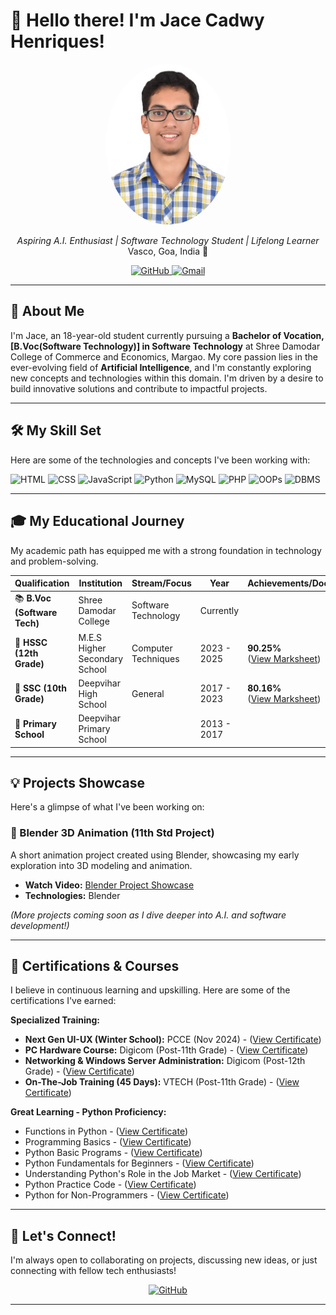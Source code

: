 # 👋 Hello there! I'm Jace Cadwy Henriques!

<p align="center">
  <img src="https://raw.githubusercontent.com/jace1395/my-portfolio-assets/main/my-portfolio-assets/Jace%20Passport%20Size.jpg" alt="Jace Henriques" width="200" style="border-radius:50%;"/>
</p>

<p align="center">
  <em>Aspiring A.I. Enthusiast | Software Technology Student | Lifelong Learner</em>
  <br />
  Vasco, Goa, India 📍
</p>

<p align="center">
  <a href="https://github.com/jace1395">
    <img src="https://img.shields.io/badge/GitHub-jace1395-blue?style=for-the-badge&logo=github" alt="GitHub"/>
  </a>
  <a href="mailto:jacehenriques07@gmail.com">
    <img src="https://img.shields.io/badge/Gmail-Contact_Me-red?style=for-the-badge&logo=gmail" alt="Gmail"/>
  </a>
</p>

---

## 🚀 About Me

I'm Jace, an 18-year-old student currently pursuing a **Bachelor of Vocation, [B.Voc(Software Technology)] in Software Technology** at Shree Damodar College of Commerce and Economics, Margao. My core passion lies in the ever-evolving field of **Artificial Intelligence**, and I'm constantly exploring new concepts and technologies within this domain. I'm driven by a desire to build innovative solutions and contribute to impactful projects.

---

## 🛠️ My Skill Set

Here are some of the technologies and concepts I've been working with:

<p align="left">
  <img src="https://img.shields.io/badge/HTML5-E34F26?style=for-the-badge&logo=html5&logoColor=white" alt="HTML"/>
  <img src="https://img.shields.io/badge/CSS3-1572B6?style=for-the-badge&logo=css3&logoColor=white" alt="CSS"/>
  <img src="https://img.shields.io/badge/JavaScript-F7DF1E?style=for-the-badge&logo=javascript&logoColor=black" alt="JavaScript"/>
  <img src="https://img.shields.io/badge/Python-3776AB?style=for-the-badge&logo=python&logoColor=white" alt="Python"/>
  <img src="https://img.shields.io/badge/MySQL-4479A1?style=for-the-badge&logo=mysql&logoColor=white" alt="MySQL"/>
  <img src="https://img.shields.io/badge/PHP-777BB4?style=for-the-badge&logo=php&logoColor=white" alt="PHP"/>
  <img src="https://img.shields.io/badge/OOPs-Concepts-lightgrey?style=for-the-badge" alt="OOPs"/>
  <img src="https://img.shields.io/badge/DBMS-Concepts-informational?style=for-the-badge" alt="DBMS"/>
</p>

---

## 🎓 My Educational Journey

My academic path has equipped me with a strong foundation in technology and problem-solving.

| Qualification             | Institution                      | Stream/Focus          | Year        | Achievements/Documents                                                                                                    |
|---------------------------|----------------------------------|-----------------------|-------------|---------------------------------------------------------------------------------------------------------------------------|
| 📚 **B.Voc (Software Tech)** | Shree Damodar College            | Software Technology   | Currently   |                                                                                                                           |
| 🚀 **HSSC (12th Grade)**    | M.E.S Higher Secondary School    | Computer Techniques   | 2023 - 2025 | **90.25%** <br/> ([View Marksheet](https://github.com/jace1395/my-portfolio-assets/blob/main/my-portfolio-assets/12th%20Marksheet.pdf)) |
| 🌟 **SSC (10th Grade)**     | Deepvihar High School            | General               | 2017 - 2023 | **80.16%** <br/> ([View Marksheet](https://github.com/jace1395/my-portfolio-assets/blob/main/my-portfolio-assets/SSC%20MARKSHEET.pdf))   |
| 🧩 **Primary School**       | Deepvihar Primary School         |                       | 2013 - 2017 |                                                                                                                           |

---

## 💡 Projects Showcase

Here's a glimpse of what I've been working on:

### 🎨 Blender 3D Animation (11th Std Project)
A short animation project created using Blender, showcasing my early exploration into 3D modeling and animation.
*   **Watch Video:** [Blender Project Showcase](https://github.com/jace1395/my-portfolio-assets/blob/main/my-portfolio-assets/blender_project_11th_std.mp4)
*   **Technologies:** Blender

*(More projects coming soon as I dive deeper into A.I. and software development!)*

---

## 📜 Certifications & Courses

I believe in continuous learning and upskilling. Here are some of the certifications I've earned:

**Specialized Training:**
*   **Next Gen UI-UX (Winter School):** PCCE (Nov 2024) - ([View Certificate](https://github.com/jace1395/my-portfolio-assets/blob/main/my-portfolio-assets/Next%20Gen%20UI-UX%20PCCE.pdf))
*   **PC Hardware Course:** Digicom (Post-11th Grade) - ([View Certificate](https://github.com/jace1395/my-portfolio-assets/blob/main/my-portfolio-assets/Digicom%20PC%20Hardware%20Course.pdf))
*   **Networking & Windows Server Administration:** Digicom (Post-12th Grade) - ([View Certificate](https://github.com/jace1395/my-portfolio-assets/blob/main/my-portfolio-assets/Digicom%20Networking%20%26%20Windows%20Server%20Administration.pdf))
*   **On-The-Job Training (45 Days):** VTECH (Post-11th Grade) - ([View Certificate](https://github.com/jace1395/my-portfolio-assets/blob/main/my-portfolio-assets/VTECH%20On-The-Job%20Training.pdf))

**Great Learning - Python Proficiency:**
*   Functions in Python - ([View Certificate](https://github.com/jace1395/my-portfolio-assets/blob/main/my-portfolio-assets/Great%20Learning%20Course%20Certificates/Functions%20in%20Python.pdf))
*   Programming Basics - ([View Certificate](https://github.com/jace1395/my-portfolio-assets/blob/main/my-portfolio-assets/Great%20Learning%20Course%20Certificates/Programming%20Basics.pdf))
*   Python Basic Programs - ([View Certificate](https://github.com/jace1395/my-portfolio-assets/blob/main/my-portfolio-assets/Great%20Learning%20Course%20Certificates/Python%20Basic%20Programs.pdf))
*   Python Fundamentals for Beginners - ([View Certificate](https://github.com/jace1395/my-portfolio-assets/blob/main/my-portfolio-assets/Great%20Learning%20Course%20Certificates/Python%20Fundamentals%20for%20Beginners.pdf))
*   Understanding Python's Role in the Job Market - ([View Certificate](https://github.com/jace1395/my-portfolio-assets/blob/main/my-portfolio-assets/Great%20Learning%20Course%20Certificates/Python%20Jobs.pdf))
*   Python Practice Code - ([View Certificate](https://github.com/jace1395/my-portfolio-assets/blob/main/my-portfolio-assets/Great%20Learning%20Course%20Certificates/Python%20Practice%20Code.pdf))
*   Python for Non-Programmers - ([View Certificate](https://github.com/jace1395/my-portfolio-assets/blob/main/my-portfolio-assets/Great%20Learning%20Course%20Certificates/Python%20for%20Non-Programmers.pdf))

---

## 🔗 Let's Connect!

I'm always open to collaborating on projects, discussing new ideas, or just connecting with fellow tech enthusiasts!

<p align="center">
  <a href="https://github.com/jace1395"><img src="https://img.shields.io/badge/Follow_me_on_GitHub-100000?style=for-the-badge&logo=github&logoColor=white" alt="GitHub"/></a>
</p>

<!-- You can add GitHub stats here if you like! 
Search for "GitHub README stats" for generators. Some popular ones are by anuraghazra.
Example:
<p align="center">
  <img src="https://github-readme-stats.vercel.app/api?username=jace1395&show_icons=true&theme=radical" alt="Jace's GitHub Stats"/>
  <img src="https://github-readme-stats.vercel.app/api/top-langs/?username=jace1395&layout=compact&theme=radical" alt="Jace's Top Languages"/>
</p>
-->

---
